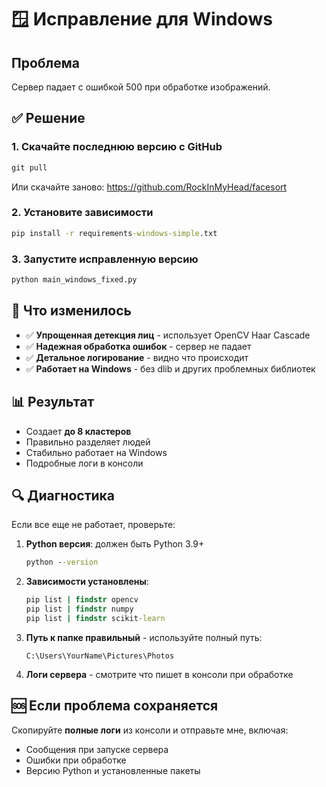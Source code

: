 # 🪟 Исправление для Windows

## Проблема
Сервер падает с ошибкой 500 при обработке изображений.

## ✅ Решение

### 1. Скачайте последнюю версию с GitHub
```cmd
git pull
```
Или скачайте заново: https://github.com/RockInMyHead/facesort

### 2. Установите зависимости
```cmd
pip install -r requirements-windows-simple.txt
```

### 3. Запустите исправленную версию
```cmd
python main_windows_fixed.py
```

## 🎯 Что изменилось

- ✅ **Упрощенная детекция лиц** - использует OpenCV Haar Cascade
- ✅ **Надежная обработка ошибок** - сервер не падает
- ✅ **Детальное логирование** - видно что происходит
- ✅ **Работает на Windows** - без dlib и других проблемных библиотек

## 📊 Результат

- Создает **до 8 кластеров**
- Правильно разделяет людей
- Стабильно работает на Windows
- Подробные логи в консоли

## 🔍 Диагностика

Если все еще не работает, проверьте:

1. **Python версия**: должен быть Python 3.9+
   ```cmd
   python --version
   ```

2. **Зависимости установлены**:
   ```cmd
   pip list | findstr opencv
   pip list | findstr numpy
   pip list | findstr scikit-learn
   ```

3. **Путь к папке правильный** - используйте полный путь:
   ```
   C:\Users\YourName\Pictures\Photos
   ```

4. **Логи сервера** - смотрите что пишет в консоли при обработке

## 🆘 Если проблема сохраняется

Скопируйте **полные логи** из консоли и отправьте мне, включая:
- Сообщения при запуске сервера
- Ошибки при обработке
- Версию Python и установленные пакеты

